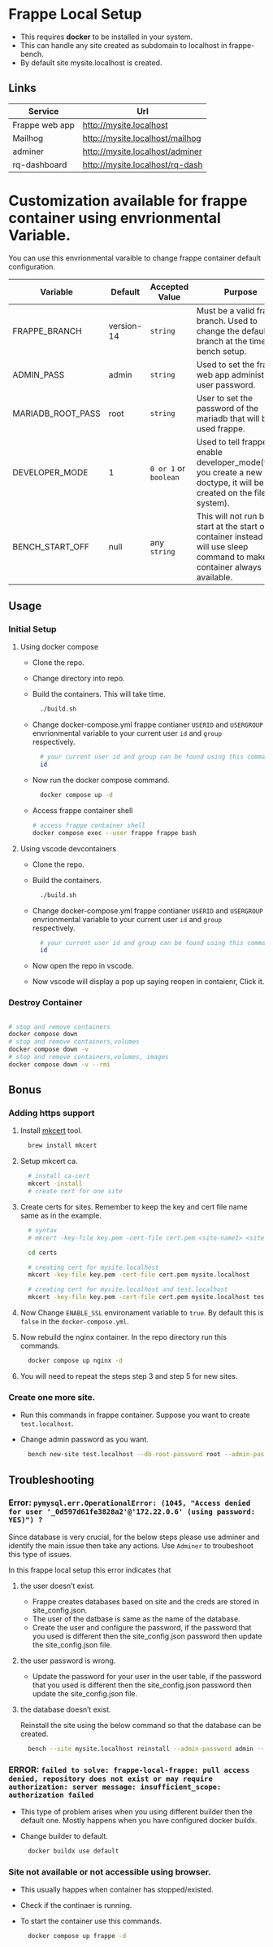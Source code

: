 # Frappe Local Setup

-   This requires **docker** to be installed in your system.
-   This can handle any site created as subdomain to localhost in frappe-bench.
-   By default site mysite.localhost is created.  


## Links

| Service        | Url                               |
|-------------- |--------------------------------- |
| Frappe web app | <http://mysite.localhost>         |
| Mailhog        | <http://mysite.localhost/mailhog> |
| adminer        | <http://mysite.localhost/adminer> |
| rq-dashboard   | <http://mysite.localhost/rq-dash> |


# Customization available for frappe container using envrionmental Variable.

You can use this envrionmental varaible to change frappe container default configuration.

| Variable                | Default    | Accepted Value         | Purpose                                                                                                                                |
|----------------------- |---------- |---------------------- |-------------------------------------------------------------------------------------------------------------------------------------- |
| FRAPPE\_BRANCH          | version-14 | `string`               | Must be a valid frappe branch. Used to change the default branch at the time of bench setup.                                           |
| ADMIN\_PASS     | admin      | `string`               | Used to set the frappe web app administrator user password.                                                                            |
| MARIADB\_ROOT\_PASS     | root       | `string`               | User to set the password of the mariadb that will be used frappe.                                                                      |
| DEVELOPER\_MODE | 1          | `0 or 1` or  `boolean` | Used to tell frappe to enable developer\_mode(when you create a new doctype, it will be created on the file system).                   |
| BENCH\_START\_OFF       | null       | any `string`           | This will not run bench start at the start of the container instead this will use sleep command to make the container always available. |


## Usage


### Initial Setup

1.  Using docker compose

    -   Clone the repo.
    -   Change directory into repo.
    -   Build the containers. This will take time.
        
        ```bash
          ./build.sh
        ```
    
    -   Change docker-compose.yml frappe contianer `USERID` and `USERGROUP` envrionmental variable to your current user `id` and `group` respectively.

        ```bash
          # your current user id and group can be found using this command.
          id
        ```
    -   Now run the docker compose command.
        
        ```bash
          docker compose up -d
        ```
    
    -   Access frappe container shell
    
        ```bash
        # access frappe container shell
        docker compose exec --user frappe frappe bash
        ```

2.  Using vscode devcontainers

    -   Clone the repo.
    -   Build the containers.
        
        ```bash
          ./build.sh
        ```

    -   Change docker-compose.yml frappe contianer `USERID` and `USERGROUP` envrionmental variable to your current user `id` and `group` respectively.

        ```bash
          # your current user id and group can be found using this command.
          id
        ```
    -   Now open the repo in vscode.
    -   Now vscode will display a pop up saying reopen in contaienr, Click it.


### Destroy Container

```bash

# stop and remove containers
docker compose down
# stop and remove containers,volumes
docker compose down -v
# stop and remove containers,volumes, images
docker compose down -v --rmi
```


## Bonus

### Adding https support

1.  Install [mkcert](https://github.com/FiloSottile/mkcert) tool.
    ```bash
      brew install mkcert
    ```
2.  Setup mkcert ca.
    
    ```bash
      # install ca-cert
      mkcert -install
      # create cert for one site
    ```

3.  Create certs for sites. Remember to keep the key and cert file name same as in the example.
    
    ```bash
      # syntax
      # mkcert -key-file key.pem -cert-file cert.pem <site-name1> <site-name2> <site-name3> ....
    
      cd certs
    
      # creating cert for mysite.localhost
      mkcert -key-file key.pem -cert-file cert.pem mysite.localhost
    
      # creating cert for mysite.localhost and test.localhost
      mkcert -key-file key.pem -cert-file cert.pem mysite.localhost test.localhost
    ```

4.  Now Change `ENABLE_SSL` environament variable to `true`. By default this is `false` in the `docker-compose.yml`. 
5.  Now rebuild the nginx container. In the repo directory run this commands.
    
    ```bash
      docker compose up nginx -d
    ```
6.  You will need to repeat the steps step 3 and step 5 for new sites.

### Create one more site.

-   Run this commands in frappe container. Suppose you want to create `test.localhost`.
-   Change admin password as you want.

    ```bash
      bench new-site test.localhost --db-root-password root --admin-password testadmin
    ```


## Troubleshooting


### Error: `pymysql.err.OperationalError: (1045, "Access denied for user '_0d597d61fe3828a2'@'172.22.0.6' (using password: YES)") ?`

Since database is very crucial, for the below steps please use adminer and identify the main issue then take any actions. Use `Adminer` to troubeshoot this type of issues.

In this frappe local setup this error indicates that

1.  the user doesn&rsquo;t exist.

    -   Frappe creates databases based on site and the creds are stored in site\_config.json.
    -   The user of the datbase is same as the name of the database.
    -   Create the user and configure the password, if the password that you used is different then the site\_config.json password then update the site\_config.json file.

2.  the user password is wrong.

    -   Update the password for your user in the user table, if the password that you used is different then the site\_config.json password then update the site\_config.json file.

3.  the database doesn&rsquo;t exist.

    Reinstall the site using the below command so that the database can be created.
    
    ```bash
      bench --site mysite.localhost reinstall --admin-password admin --db-root-password root
    ```


### ERROR: `failed to solve: frappe-local-frappe: pull access denied, repository does not exist or may require authorization: server message: insufficient_scope: authorization failed`

-   This type of problem arises when you using different builder then the default one. Mostly happens when you have configured docker buildx.
-   Change builder to default.
    
    ```bash
      docker buildx use default
    ```


### Site not available or not accessible using browser.

-   This usually happes when container has stopped/existed.
-   Check if the continaer is running.
-   To start the container use this commands.
    
    ```bash
      docker compose up frappe -d
    ```
